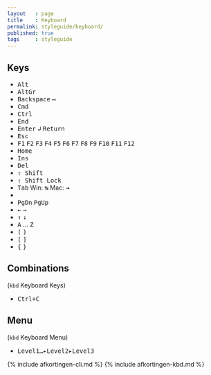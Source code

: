 ```yaml
---
layout   : page
title    : Keyboard
permalink: styleguide/keyboard/
published: true
tags     : styleguide
---
```


Keys
----

 - <kbd>Alt</kbd>
 - <kbd>AltGr</kbd>
 - <kbd>Backspace</kbd> <kbd>&#8612;</kbd>
 - <kbd>Cmd</kbd>
 - <kbd>Ctrl</kbd>
 - <kbd>End</kbd>
 - <kbd>Enter</kbd> <kbd>&#8626;</kbd> <kbd>Return</kbd> 
 - <kbd>Esc</kbd>
 - <kbd>F1</kbd> <kbd>F2</kbd> <kbd>F3</kbd> <kbd>F4</kbd> <kbd>F5</kbd> <kbd>F6</kbd> <kbd>F7</kbd> <kbd>F8</kbd> <kbd>F9</kbd> <kbd>F10</kbd> <kbd>F11</kbd> <kbd>F12</kbd>
 - <kbd>Home</kbd>
 - <kbd>Ins</kbd>
 - <kbd>Del</kbd>
 - <kbd>&#8679; Shift</kbd>
 - <kbd>&#8682; Shift Lock</kbd>
 - <kbd>Tab</kbd> Win: <kbd>&#8633;</kbd> Mac: <kbd>&#8677;</kbd>
 - <kbd><i class="fa fa-windows"></i></kbd>
 - <kbd>PgDn</kbd> <kbd>PgUp</kbd>
 - <kbd>&larr;</kbd> <kbd>&rarr;</kbd>
 - <kbd>&uarr;</kbd> <kbd>&darr;</kbd>
 - <kbd>A</kbd> &hellip; <kbd>Z</kbd>
 - <kbd>(</kbd> <kbd>)</kbd>
 - <kbd>[</kbd> <kbd>]</kbd>
 - <kbd>{</kbd> <kbd>}</kbd>

Combinations
------------

(`kbd` Keyboard Keys)

 - <kbd class="keyboard"><kbd>Ctrl</kbd>+<kbd>C</kbd></kbd>

Menu
----

(`kbd` Keyboard Menu) 

 - <kbd class="menu"><kbd>Level1&hellip;</kbd>&#9656;<kbd>Level2</kbd>&#9656;<kbd>Level3</kbd></kbd>


{% include afkortingen-cli.md %}
{% include afkortingen-kbd.md %}